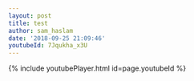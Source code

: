 ```yaml
---
layout: post
title: test
author: sam_haslam
date: '2018-09-25 21:09:46'
youtubeId: 7Jqukha_x3U
---
```

{% include youtubePlayer.html id=page.youtubeId %}
